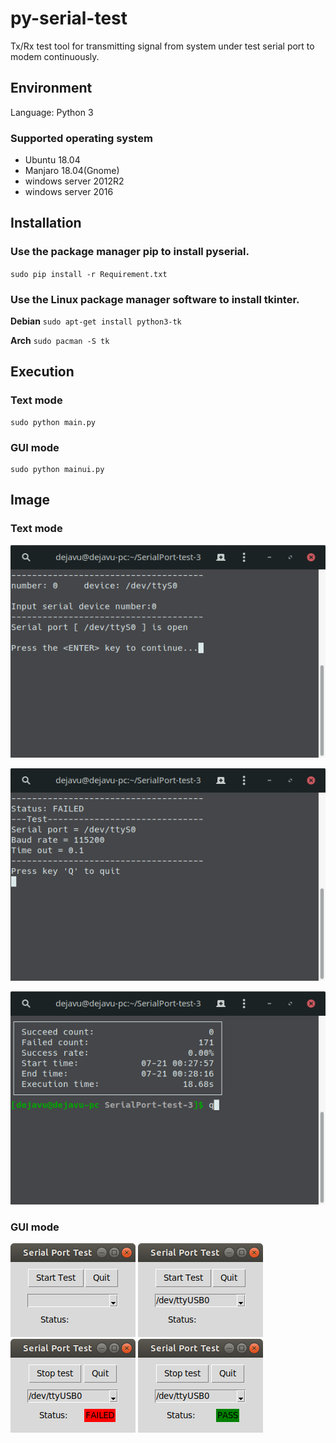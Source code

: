 # py-serial-test
Tx/Rx test tool for transmitting signal from system under test serial port to modem continuously.

## Environment
Language: Python 3

### Supported operating system
* Ubuntu 18.04
* Manjaro 18.04(Gnome)
* windows server 2012R2
* windows server 2016

## Installation
### Use the package manager pip to install pyserial.

`sudo pip install -r Requirement.txt`

### Use the Linux package manager software to install tkinter.

**Debian**  `sudo apt-get install python3-tk`

**Arch** `sudo pacman -S tk`

## Execution
### Text mode
    sudo python main.py

### GUI mode
    sudo python mainui.py

## Image
### Text mode
![](./images/text_first.png)

![](./images/text_second.png)

![](./images/text_third.png)
### GUI mode
![](./images/start.png)
![](./images/select.png)
![](./images/failed.png)
![](./images/pass.png)

